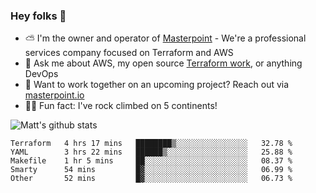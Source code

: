 

### Hey folks 👋

- ⛅️ I'm the owner and operator of [Masterpoint](https://masterpoint.io) - We're a professional services company focused on Terraform and AWS
- 💬 Ask me about AWS, my open source [Terraform work](https://github.com/masterpointio?q=terraform&type=&language=hcl), or anything DevOps
- 🔨 Want to work together on an upcoming project? Reach out via [masterpoint.io](https://masterpoint.io)
- 🧗‍♂️ Fun fact: I've rock climbed on 5 continents! 


![Matt's github stats](https://github-readme-stats.vercel.app/api?username=Gowiem&count_private=true&theme=cobalt&show_icons=true)

<!--START_SECTION:waka-->
```text
Terraform   4 hrs 17 mins   ████████▒░░░░░░░░░░░░░░░░   32.78 % 
YAML        3 hrs 22 mins   ██████▒░░░░░░░░░░░░░░░░░░   25.88 % 
Makefile    1 hr 5 mins     ██░░░░░░░░░░░░░░░░░░░░░░░   08.37 % 
Smarty      54 mins         █▓░░░░░░░░░░░░░░░░░░░░░░░   06.99 % 
Other       52 mins         █▓░░░░░░░░░░░░░░░░░░░░░░░   06.73 % 
```
<!--END_SECTION:waka-->
